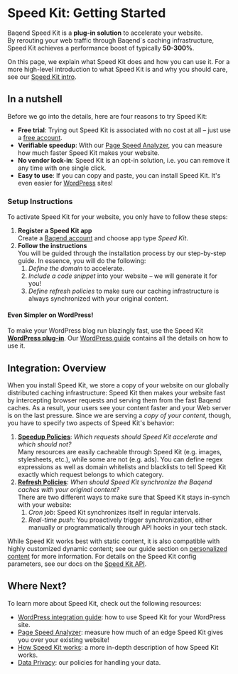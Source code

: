 # Speed Kit: Getting Started

Baqend Speed Kit is a **plug-in solution** to accelerate your website.  
By rerouting your web traffic through Baqend´s caching infrastructure, Speed Kit achieves a performance boost of typically **50-300%**. 

On this page, we explain what Speed Kit does and how you can use it. 
For a more high-level introduction to what Speed Kit is and why you should care, see our [Speed Kit intro](./intro/).

## In a nutshell

Before we go into the details, here are four reasons to try Speed Kit:

- **Free trial**: Trying out Speed Kit is associated with no cost at all – just use a [free account](https://dashboard.baqend.com/register). 
- **Verifiable speedup**: With our [Page Speed Analyzer](./analyzer), you can measure how much faster Speed Kit makes your website.
- **No vendor lock-in**: Speed Kit is an opt-in solution, i.e. you can remove it any time with one single click. 
- **Easy to use**: If you can copy and paste, you can install Speed Kit. It's even easier for [WordPress](../wordpress/) sites!

<!--  
<div class="tip"><strong>You stay in control:</strong> 
Speed Kit only makes your website faster and won't break anything. 
But don't take our word for it, you can <a href="./speed-kit/deactivation"><strong>opt out any time</strong></a>: 
To disable Speed Kit instantaneously, just click the status toggle in your dashboard. 
</div>
-->

### Setup Instructions

To activate Speed Kit for your website, you only have to follow these steps:

1. **Register a Speed Kit app**  
Create a [Baqend account](https://dashboard.baqend.com/register) and choose app type *Speed Kit*.
2. **Follow the instructions**  
You will be guided through the installation process by our step-by-step guide. In essence, you will do the following:
    1. *Define the domain* to accelerate.
    2. *Include a code snippet* into your website – we will generate it for you!
    3. *Define refresh policies* to make sure our caching infrastructure is always synchronized with your original content.

#### Even Simpler on WordPress!
To make your WordPress blog run blazingly fast, use the Speed Kit [**WordPress plug-in**](https://wordpress.org/plugins/baqend/).
Our [WordPress guide](../wordpress/) contains all the details on how to use it.

## Integration: Overview

When you install Speed Kit, we store a copy of your website on our globally distributed caching infrastructure: 
Speed Kit then makes your website fast by intercepting browser requests and serving them from the fast Baqend caches. 
As a result, your users see your content faster and your Web server is on the last pressure. 
Since we are serving a *copy of your content*, though, you have to specify two aspects of Speed Kit's behavior:

1. [**Speedup Policies**](./whiteblacklisting): *Which requests should Speed Kit accelerate and which should not?*  
Many resources are easily cacheable through Speed Kit (e.g. images, stylesheets, etc.), while some are not (e.g. ads). 
You can define regex expressions as well as domain whitelists and blacklists to tell Speed Kit exactly which request belongs to which category.
2. [**Refresh Policies**](./refreshing): *When should Speed Kit synchronize the Baqend caches with your original content?*  
There are two different ways to make sure that Speed Kit stays in-synch with your website: 
    1. *Cron job*: Speed Kit synchronizes itself in regular intervals.
    2. *Real-time push*: You proactively trigger synchronization, either manually or programmatically through API hooks in your tech stack. 

While Speed Kit works best with static content, it is also compatible with highly customized dynamic content; see our  guide section on [personalized content](./personalized) for more information. 
For details on the Speed Kit config parameters, see our docs on the [Speed Kit API](./api).



## Where Next?
To learn more about Speed Kit, check out the following resources:  

- [WordPress integration guide](../wordpress/): how to use Speed Kit for your WordPress site.
- [Page Speed Analyzer](./analyzer): measure how much of an edge Speed Kit gives you over your existing website!
- [How Speed Kit works](./how-it-works): a more in-depth description of how Speed Kit works.
- [Data Privacy](./privacy): our policies for handling your data.
